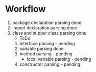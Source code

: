 # Workflow
1. package declaration parsing done.
2. import declaration parsing done
3. class and supper class parsing done
    - ToDo
    1. interface parsing - pending
    2. variable parsing done
    3. method parsing - pending
        - local variable parsing - pending 
    4. constructor parsing - pending